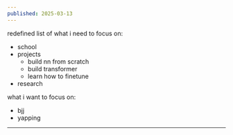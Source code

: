 ```yaml
---
published: 2025-03-13
---
```


redefined list of what i need to focus on:

- school 
- projects
	- build nn from scratch
	- build transformer 
	- learn how to finetune
- research

what i want to focus on:
- bjj
- yapping

----